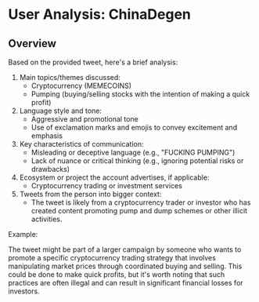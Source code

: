 # User Analysis: ChinaDegen

## Overview

Based on the provided tweet, here's a brief analysis:

1. Main topics/themes discussed:
	* Cryptocurrency (MEMECOINS)
	* Pumping (buying/selling stocks with the intention of making a quick profit)
2. Language style and tone:
	* Aggressive and promotional tone
	* Use of exclamation marks and emojis to convey excitement and emphasis
3. Key characteristics of communication:
	* Misleading or deceptive language (e.g., "FUCKING PUMPING")
	* Lack of nuance or critical thinking (e.g., ignoring potential risks or drawbacks)
4. Ecosystem or project the account advertises, if applicable:
	* Cryptocurrency trading or investment services
5. Tweets from the person into bigger context:
	* The tweet is likely from a cryptocurrency trader or investor who has created content promoting pump and dump schemes or other illicit activities.

Example:

The tweet might be part of a larger campaign by someone who wants to promote a specific cryptocurrency trading strategy that involves manipulating market prices through coordinated buying and selling. This could be done to make quick profits, but it's worth noting that such practices are often illegal and can result in significant financial losses for investors.